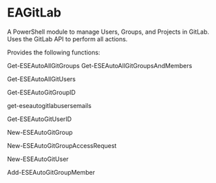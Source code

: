 # EAGitLab
A PowerShell module to manage Users, Groups, and Projects in GitLab. Uses the GitLab API to perform all actions.

Provides the following functions:

Get-ESEAutoAllGitGroups
Get-ESEAutoAllGitGroupsAndMembers

Get-ESEAutoAllGitUsers

Get-ESEAutoGitGroupID

get-eseautogitlabusersemails

Get-ESEAutoGitUserID

New-ESEAutoGitGroup

New-ESEAutoGitGroupAccessRequest

New-ESEAutoGitUser

Add-ESEAutoGitGroupMember
